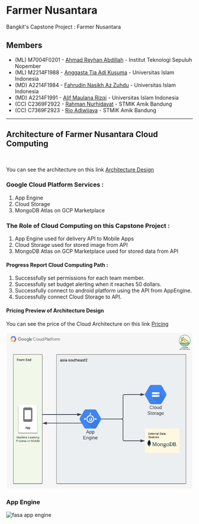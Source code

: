 <h1><b>Farmer Nusantara</b></h1>
Bangkit's Capstone Project : Farmer Nusantara

## Members
- (ML) M7004F0201 - [Ahmad Reyhan Abdillah](https://www.linkedin.com/in/ahmadreyhanabdillah) - Institut Teknologi Sepuluh Nopember
- (ML) M2214F1988 - [Anggasta Tia Adi Kusuma](https://www.linkedin.com/in/anggasta-tirta-adi-kusuma) - Universitas Islam Indonesia
- (MD) A2214F1984 - [Fahrudin Nasikh Az Zuhdu](https://www.linkedin.com/in/fahrudin-nasikh-az-zuhdu-38625b1b0/) - Universitas Islam Indonesia
- (MD) A2214F1991 - [Alif Maulana Rizqi](https://www.linkedin.com/in/alif-maulana-rizqi-165145239) - Universitas Islam Indonesia
- (CC) C2369F2922 - [Rahman Nurhidayat](https://www.linkedin.com/in/rahman-nurhidayat) - STMIK Amik Bandung
- (CC) C7369F2923 - [Rio Adiwijaya](https://www.linkedin.com/in/rio-adiwijaya-395082237) - STMIK Amik Bandung
<hr>
<h2><b> Architecture of Farmer Nusantara Cloud Computing </b></h2> </br>
<p>You can see the architecture on this link <a href="https://github.com/farmer-nusantara/farmer-nusantara-cloud/blob/d309b4df16a7a97b074e226123d54aa82b07c4e5/Cloud%20Architecture.png">Architecture Design </a></p>
<h3>Google Cloud Platform Services :</h3>
<ol>
  <li>App Engine</li>
  <li>Cloud Storage</li>
  <li>MongoDB Atlas on GCP Marketplace</li>
</ol>
<h3>The Role of Cloud Computing on this Capstone Project :</h3>
<ol>
  <li>App Engine used for delivery API to Mobile Apps</li>
  <li>Cloud Storage used for stored image from API</li>
  <li>MongoDB Atlas on GCP Marketplace used for stored data from API</li>
</ol>
<h4>Progress Report Cloud Computing Path :</h4>
<ol>
  <li>Successfully set permissions for each team member.</li>
  <li>Successfully set budget alerting when it reaches 50 dollars.</li>
  <li>Successfully connect to android platform using the API from AppEngine.</li>
  <li>Successfully connect Cloud Storage to API.</li>
</ol>
<h4><b>Pricing Preview of Architecture Design</b></h4>
<p>You can see the price of the Cloud Architecture on this link <a href="https://cloud.google.com/products/calculator/#id=5fbddaf0-bc4c-40fa-9a39-2a9d437fcba3">Pricing</a></p>

![fasa cloud archicture](https://github.com/farmer-nusantara/farmer-nusantara-cloud/blob/d309b4df16a7a97b074e226123d54aa82b07c4e5/Cloud%20Architecture.png)

### App Engine
![fasa app engine](https://storage.googleapis.com/farmer-nusantara-development.appspot.com/App%20Engine/Create.png)
